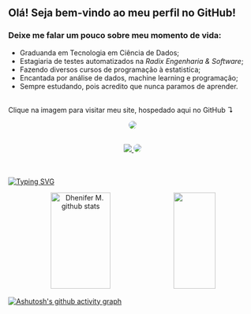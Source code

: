 ## Olá! Seja bem-vindo ao meu perfil no GitHub!

### Deixe me falar um pouco sobre meu momento de vida: 
- Graduanda em Tecnologia em Ciência de Dados;
- Estagiaria de testes automatizados na *Radix Engenharia & Software*;
- Fazendo diversos cursos de programação à estatistíca;
- Encantada por análise de dados, machine learning e programação;
- Sempre estudando, pois acredito que nunca paramos de aprender.
<br> 
Clique na imagem para visitar meu site, hospedado aqui no GitHub ↴
 <div align="center"> 
<p>  <p/>
<a href="https://dhenimoura.github.io/portfolio_01/" target="_blank"><img src="icons8-domínio-100.png" style="border-radius: 30px" target="_blank"></a>
 </div>
  <br>
  
  <div align="center"> 
  <a href="https://www.instagram.com/dhenifermoura/" target="_blank"><img src="https://img.shields.io/badge/-Instagram-%23E4405F?style=for-the-badge&logo=instagram&logoColor=white"</a>
<a href="https://www.linkedin.com/in/dhenifer-moura-58496270/" target="_blank"><img src="https://img.shields.io/badge/-LinkedIn-%230077B5?style=for-the-badge&logo=linkedin&logoColor=white" style="border-radius: 30px" target="_blank"></a> 
 </div>
 
  <br>
  <br>

[![Typing SVG](https://readme-typing-svg.herokuapp.com/?color=008080&size=25&center=true&vCenter=true&width=1000&lines=;GitHub+stats+:%29)](https://git.io/typing-svg)

<div align="center">  
  <img width="49%" height="195px" src="https://github-readme-stats.vercel.app/api?username=DheniMoura&show_icons=true&count_private=true&hide_border=true&title_color=008080&icon_color=008080&text_color=c9d1d9&bg_color=0d1117" alt="Dhenifer M. github stats" /> 
  
  <img width="41%" height="195px" src="https://github-readme-stats.vercel.app/api/top-langs/?username=DheniMoura&layout=compact&hide_border=true&title_color=008080&text_color=008080&bg_color=0d1117" />
</div>


[![Ashutosh's github activity graph](https://github-readme-activity-graph.cyclic.app/graph?username=DheniMoura&bg_color=0d1117&color=A9A9A9&line=008080&point=008080&area=true&hide_border=true)](https://github.com/ashutosh00710/github-readme-activity-graph)


  <br>
  <br>
  <br>




<!-- ![Snake animation](https://github.com/DheniMoura/DheniMoura/blob/output/github-contribution-grid-snake.svg) -->
